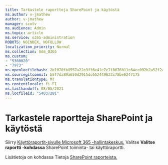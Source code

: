 ```yaml
---
title: Tarkastele raportteja SharePoint ja käytöstä
ms.author: v-jmathew
author: v-jmathew
manager: scotv
ms.audience: Admin
ms.topic: article
ms.service: o365-administration
ROBOTS: NOINDEX, NOFOLLOW
localization_priority: Normal
ms.collection: Adm_O365
ms.custom:
- "5300020"
- "7973"
ms.openlocfilehash: 2b1070fb8557a22e9f36e41e7e7f8676011c64cc092b2a52f24339b49df41453
ms.sourcegitcommit: b5f7da89a650d2915dc652449623c78be6247175
ms.translationtype: MT
ms.contentlocale: fi-FI
ms.lasthandoff: 08/05/2021
ms.locfileid: "54037281"
---
```

# <a name="view-reports-on-sharepoint-activity-and-usage"></a>Tarkastele raportteja SharePoint ja käytöstä

Siirry [Käyttöraportit-sivulle Microsoft 365 -hallintakeskus.](https://admin.microsoft.com/AdminPortal/Home) Valitse **Valitse raportti -kohdassa** SharePoint toiminta- tai käyttöraportti.

Lisätietoja on kohdassa Tietoja [SharePoint raporteista.](https://go.microsoft.com/fwlink/?linkid=875240)

